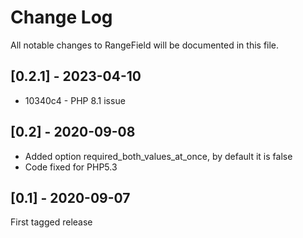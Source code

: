 Change Log
==========

All notable changes to RangeField will be documented in this file.

## [0.2.1] - 2023-04-10

* 10340c4 - PHP 8.1 issue

## [0.2] - 2020-09-08

- Added option required_both_values_at_once, by default it is false
- Code fixed for PHP5.3

## [0.1] - 2020-09-07

First tagged release

